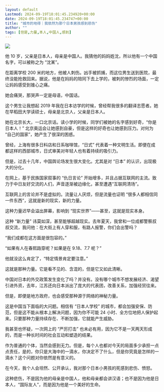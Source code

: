 ```yaml
---
layout: default
Lastmod: 2024-09-19T18:01:45.234920+00:00
date: 2024-09-19T18:01:45.234747+00:00
title: "城市的地得｜我依然为那个日本男孩感到悲伤"
author: ""
tags: [但是,力量,本人,中国人,感到]
---
```


![](https://images.weserv.nl/?url=https%3A//chinadigitaltimes.net/chinese/files/2024/09/image-1726733863479.png)

他 10 岁，父亲是日本人，母亲是中国人。我猜他的妈妈姓沈，所以他有一个中国名字，可以被称之为 “沈某”。

在距离学校 200 米的地方，他被人刺伤。凶手被抓捕，而这位男生送到医院，最终没能抢救回来。据说，他是在妈妈的陪同下去上学的，被刺的惨烈的场面，一定让妈妈感受到锥心之痛。

她会痛哭，那哭声一定是母语，中国话。

这个男生让我想起 2019 年我在日本访学的时候，曾经帮我很多的翻译志愿者。她在早稻田大学读硕士，母亲是北京人，父亲是日本人。

她在北京长大，一口北京话。读小学的时候，同学们被她的名字感到好奇，“你是日本人！” 北京奥运会让她感到自豪，但是这样的好奇也让她感到压力。对何为 “自己的国家”，她产生了很深的困惑。

曾经，上海有很多日料店和日系咖啡馆，“日式” 代表着一种文明生活。即便在成都这样的西部城市，日式审美对年轻人也有着持续的吸引力。

但是，过去十几年，中国舆论场发生很大变化。尤其是对 “日本” 的认识，出现极大的分化。

在网上，基于民族国家叙事的 “仇日言论” 开始增多，并且占据互联网的主流。致力于中日友好交流的人们，声音逐渐被边缘化，甚至遭遇“互联网清场”。

互联网上的言论并不是虚拟的。流量让人厌烦，但是流量也证明 “很多人都相信同一件东西”，这就是新的现实，新的力量。

这种力量迟早会溢出屏幕，影响到 “现实世界”——甚至，这就是现实本身。

这种 “新力量” 讳莫如深，甚至能够超越现实。去年夏天，我曾和一位成都警察叔叔交流，我问他：在大街上有人穿和服，有路人报警，你们会出警吗？

“我们成都在这方面是很包容的。”

“如果有人在春熙路穿呢？如果是在 9.18、7.7 呢？”

他就没这么肯定了，“特定情景肯定要注意。”

这就是那种力量。它是看不见的、含混的，但是它又如此清晰。

中国对日本的外交政策发生变化了吗？并没有。没有哪个城市不想发展经济、渴望引进外资，去年，江苏还向日本派出了庞大的代表团，改善关系，加强经贸往来。

但是，即便是地方政府，也会感受那种源于网络的神秘力量。

这是中国当下面临的大问题。相信有 “日本人学校” 的城市，都会加强安保、防范，但是这不能从根本上解决问题，因为你不可能 24 小时、全方位地把人保护起来。只要那种力量持续存在、不断加强，它就能产生威胁。

我甚至也怀疑，一次网上的 “严厉打击” 也未必有用，因为它不是一天两天形成的，而是一种长时间的社会互动和塑造的结果。

作为普通的个体，当然会感到无力。但是，每个人也都对今天的局面多少承担一点点责任，是的，你只是大海中的一滴水，你决定不了什么，但是你究竟是怎样的一滴水？这个问题对你依然是有意义的。

在今天，我个人会坦然、公开承认，我对那个日本小男孩的死感到悲伤、愤怒。

这种悲伤，不是因为他的母亲是中国人，他和母亲都会讲汉语；也不是因为他是日本人，“国际友人”，而是因为他是一个美好的生命。

